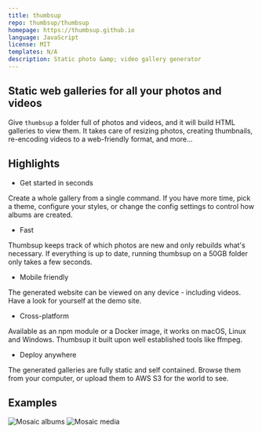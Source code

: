 ```yaml
---
title: thumbsup
repo: thumbsup/thumbsup
homepage: https://thumbsup.github.io
language: JavaScript
license: MIT
templates: N/A
description: Static photo &amp; video gallery generator
---
```


## Static web galleries for all your photos and videos

Give `thumbsup` a folder full of photos and videos, and it will build HTML galleries to view them.
It takes care of resizing photos, creating thumbnails, re-encoding videos to a web-friendly format, and more...

## Highlights

- Get started in seconds

Create a whole gallery from a single command.
If you have more time, pick a theme, configure your styles, or change the config settings to control how albums are created.

- Fast

Thumbsup keeps track of which photos are new and only rebuilds what's necessary.
If everything is up to date, running thumbsup on a 50GB folder only takes a few seconds.

- Mobile friendly

The generated website can be viewed on any device - including videos.
Have a look for yourself at the demo site.

- Cross-platform

Available as an npm module or a Docker image, it works on macOS, Linux and Windows.
Thumbsup it built upon well established tools like ffmpeg.

- Deploy anywhere

The generated galleries are fully static and self contained.
Browse them from your computer, or upload them to AWS S3 for the world to see.

## Examples

![Mosaic albums](https://thumbsup.github.io/public/images/theme-mosaic-albums.png)
![Mosaic media](https://thumbsup.github.io/public/images/theme-mosaic-media.png)
